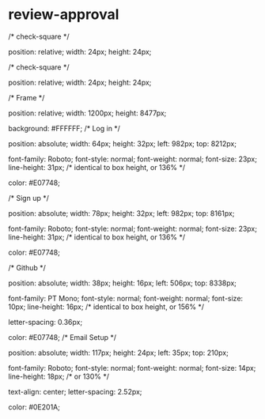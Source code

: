 # review-approval
/* check-square */


position: relative;
width: 24px;
height: 24px;

/* check-square */


position: relative;
width: 24px;
height: 24px;

/* Frame */


position: relative;
width: 1200px;
height: 8477px;

background: #FFFFFF;
/* Log in */


position: absolute;
width: 64px;
height: 32px;
left: 982px;
top: 8212px;

font-family: Roboto;
font-style: normal;
font-weight: normal;
font-size: 23px;
line-height: 31px;
/* identical to box height, or 136% */


color: #E07748;

/* Sign up */


position: absolute;
width: 78px;
height: 32px;
left: 982px;
top: 8161px;

font-family: Roboto;
font-style: normal;
font-weight: normal;
font-size: 23px;
line-height: 31px;
/* identical to box height, or 136% */


color: #E07748;

/* Github */


position: absolute;
width: 38px;
height: 16px;
left: 506px;
top: 8338px;

font-family: PT Mono;
font-style: normal;
font-weight: normal;
font-size: 10px;
line-height: 16px;
/* identical to box height, or 156% */

letter-spacing: 0.36px;

color: #E07748;
/* Email Setup */


position: absolute;
width: 117px;
height: 24px;
left: 35px;
top: 210px;

font-family: Roboto;
font-style: normal;
font-weight: normal;
font-size: 14px;
line-height: 18px;
/* or 130% */

text-align: center;
letter-spacing: 2.52px;

color: #0E201A;
